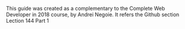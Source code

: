 
This guide was created as a complementary to the Complete Web Developer in 2018 course, by Andrei Negoie.
It refers the Github section
Lection  144 Part 1
